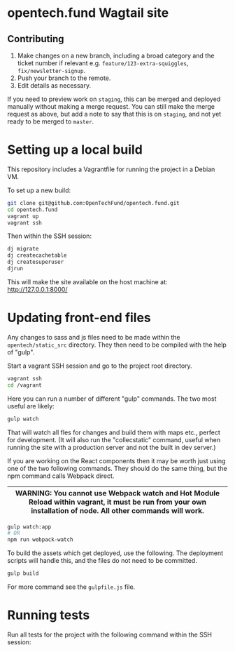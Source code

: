 opentech.fund Wagtail site
==================

## Contributing

1. Make changes on a new branch, including a broad category and the ticket number if relevant e.g. `feature/123-extra-squiggles`, `fix/newsletter-signup`.
1. Push your branch to the remote.
1. Edit details as necessary.



If you need to preview work on `staging`, this can be merged and deployed manually without making a merge request. You can still make the merge request as above, but add a note to say that this is on `staging`, and not yet ready to be merged to `master`.

# Setting up a local build

This repository includes a Vagrantfile for running the project in a Debian VM.

To set up a new build:

``` bash
git clone git@github.com:OpenTechFund/opentech.fund.git
cd opentech.fund
vagrant up
vagrant ssh
```

Then within the SSH session:

``` bash
dj migrate
dj createcachetable
dj createsuperuser
djrun
```

This will make the site available on the host machine at: http://127.0.0.1:8000/

# Updating front-end files

Any changes to sass and js files need to be made within the `opentech/static_src` directory. They then need to be compiled with the  help of "gulp".

Start a vagrant SSH session and go to the project root directory.

``` bash
vagrant ssh
cd /vagrant
```

Here you can run a number of different "gulp" commands. The two most useful are likely:

``` bash
gulp watch
```

That will watch all fles for changes and build them with maps etc., perfect for development. (It will also run the "collecstatic" command, useful when running the site with a production server and not the built in dev server.)

If you are working on the React components then it may be worth just using one of the two following commands. They should do the same thing, but the npm command calls Webpack direct.

| WARNING: You cannot use Webpack watch and Hot Module Reload within vagrant, it must be run from your own installation of node. All other commands will work. |
| --- |

``` bash
gulp watch:app
# OR
npm run webpack-watch
```

To build the assets which get deployed, use the following. The deployment scripts will handle this, and the files do not need to be committed.

``` bash
gulp build
```

For more command see the `gulpfile.js` file.


# Running tests

Run all tests for the project with the following command within the SSH session:

``` DJANGO_SETTINGS_MODULE=opentech.settings.test python manage.py test --keepdb
```

